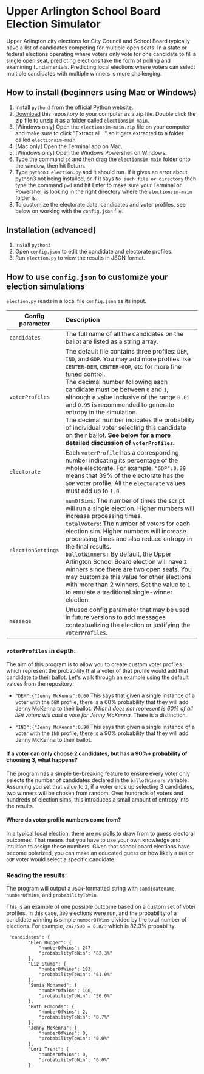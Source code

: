 # Upper Arlington School Board Election Simulator
Upper Arlington city elections for City Council and School Board typically have a list of candidates competing for multiple open seats. In a state or federal elections operating where voters only vote for one candidate to fill a single open seat, predicting elections take the form of polling and examining fundamentals. Predicting local elections where voters can select multiple candidates with multiple winners is more challenging.  

## How to install (beginners using Mac or Windows)
1. Install `python3` from the official Python [website](https://www.python.org/downloads/).
1. [Download](https://github.com/sxflynn/electionsim/archive/refs/heads/main.zip) this repository to your computer as a zip file. Double click the zip file to unzip it as a folder called `electionsim-main`.
1. [Windows only] Open the `electionsim-main.zip` file on your computer and make sure to click "Extract all..." so it gets extracted to a folder called `electionsim-main`.
1. [Mac only] Open the Terminal app on Mac.
1. [Windows only] Open the Windows Powershell on Windows.
1. Type the command `cd` and then drag the `electionsim-main` folder onto the window, then hit Return.
1. Type `python3 election.py` and it should run. If it gives an error about python3 not being installed, or if it says `No such file or directory` then type the command `pwd` and hit Enter to make sure your Terminal or Powershell is looking in the right directory where the `electionsim-main` folder is.
1. To customize the electorate data, candidates and voter profiles, see below on working with the `config.json` file.


## Installation (advanced)
1. Install `python3`
1. Open `config.json` to edit the candidate and electorate profiles.
1. Run `election.py` to view the results in JSON format.


## How to use `config.json` to customize your election simulations
`election.py` reads in a local file `config.json` as its input. 

| Config parameter  | Description |
| - |:--|
| `candidates`    | The full name of all the candidates on the ballot are listed as a string array.     |
| `voterProfiles`    | The default file contains three profiles: `DEM`, `IND`, and `GOP`. You may add more profiles like `CENTER-DEM`, `CENTER-GOP`, etc for more fine tuned control.<br />The decimal number following each candidate must be between `0` and `1`, although a value inclusive of the range `0.05` and `0.95` is recommended to generate entropy in the simulation.<br/>The decimal number indicates the probability of individual voter selecting this candidate on their ballot. **See below for a more detailed discussion of `voterProfiles`.**|
| `electorate`      | Each `voterProfile` has a corresponding number indicating its percentage of the whole electorate. For example, `"GOP":0.39` means that 39% of the electorate has the `GOP` voter profile. All the `electorate` values must add up to `1.0`.     |
|`electionSettings`|`numOfSims`: The number of times the script will run a single election. Higher numbers will increase processing times.</br> `totalVoters`: The number of voters for each election sim. Higher numbers will increase processing times and also reduce entropy in the final results.</br> `ballotWinners:` By default, the Upper Arlington School Board election will have `2` winners since there are two open seats. You may customize this value for other elections with more than 2 winners. Set the value to `1` to emulate a traditional single-winner election. |
|`message`|Unused config parameter that may be used in future versions to add messages contextualizing the election or justifying the `voterProfiles`.


### `voterProfiles` in depth:
The aim of this program is to allow you to create custom voter profiles which represent the probability that a voter of that profile would add that candidate to their ballot. Let's walk through an example using the default values from the repository:

*  `"DEM":{"Jenny McKenna":0.60` This says that given a single instance of a voter with the `DEM` profile, there is a 60% probability that they will add Jenny McKenna to their ballot. *What it does not represent is 60% of all `DEM` voters will cast a vote for Jenny McKenna.* There is a distinction.
 
*  `"IND":{"Jenny McKenna":0.90` This says that given a single instance of a voter with the `IND` profile, there is a 90% probability that they will add Jenny McKenna to their ballot.

#### If a voter can only choose 2 candidates, but has a 90%+ probability of choosing 3, what happens?
The program has a simple tie-breaking feature to ensure every voter only selects the number of candidates declared in the `ballotWinners` variable. Assuming you set that value to `2`, if a voter ends up selecting 3 candidates, two winners will be chosen from random. Over hundreds of voters and hundreds of election sims, this introduces a small amount of entropy into the results.

#### Where do voter profile numbers come from?
In a typical local election, there are no polls to draw from to guess electoral outcomes. That means that you have to use your own knowledge and intuition to assign these numbers. Given that school board elections have become polarized, you can make an educated guess on how likely a `DEM` or `GOP` voter would select a specific candidate.


### Reading the results:
The program will output a `JSON`-formatted string with `candidatename`, `numberOfWins`, and `probabilityToWin`. 

This is an example of one possible outcome based on a custom set of voter profiles. In this case, `300` elections were run, and the probability of a candidate winning is simple `numberOfWins` divided by the total number of elections. For example, `247/500 = 0.823` which is 82.3% probability.

```
 "candidates": {
        "Glen Dugger": {
            "numberOfWins": 247,
            "probabilityToWin": "82.3%"
        },
        "Liz Stump": {
            "numberOfWins": 183,
            "probabilityToWin": "61.0%"
        },
        "Sumia Mohamed": {
            "numberOfWins": 168,
            "probabilityToWin": "56.0%"
        },
        "Ruth Edmonds": {
            "numberOfWins": 2,
            "probabilityToWin": "0.7%"
        },
        "Jenny McKenna": {
            "numberOfWins": 0,
            "probabilityToWin": "0.0%"
        },
        "Lori Trent": {
            "numberOfWins": 0,
            "probabilityToWin": "0.0%"
        }
```
